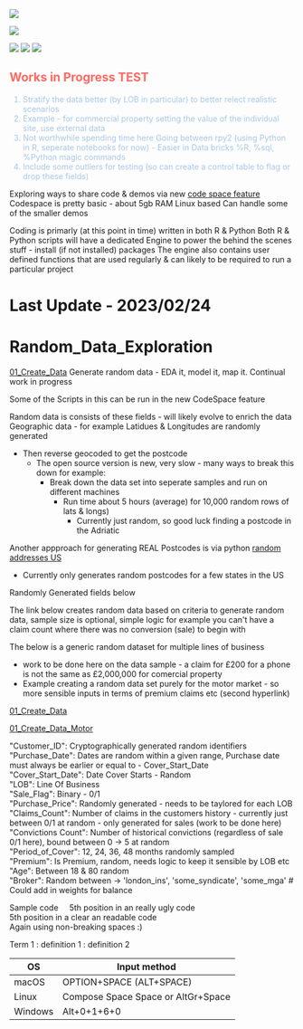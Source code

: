 ![](https://img.shields.io/static/v1?label=&message=александр-котенко&color=:#A7C7E7)

![](https://img.shields.io/static/v1?label=&message=Readme's_in_each_Folder&color=:#FAC898)

![](https://img.shields.io/badge/powered%20by%20JupyterLab-blue.svg?logo=jupyter&logoColor=white)
![](https://img.shields.io/badge/powered%20by%20Python-yellow.svg?logo=Python&logoColor=white)
![](https://img.shields.io/badge/powered%20by%20R-blue.svg?logo=R&logoColor=white)

<h2 style="color:#ff6961"> Works in Progress TEST </h2> <ol  style="color:#A7C7E7">
   
  <li>Stratify the data better (by LOB in particular) to better relect realistic scenarios</li>
  <li>Example - for commercial property setting the value of the individual site, use external data</li>

  <li>Not worthwhile spending time here Going between rpy2 (using Python in R, seperate notebooks for now) - Easier in Data bricks %R, %sql, %Python magic commands</li>
  <li>Include some outliers for testing (so can create a control table to flag or drop these fields)</li>
</ol> 

Exploring ways to share code & demos via new [code space feature](https://github.com/alexkotsscott/Random_Data_Exploration/blob/main/CodeSpace_Link.md)
Codespace is pretty basic - about 5gb RAM
Linux based
Can handle some of the smaller demos

Coding is primarly (at this point in time) written in both R & Python
Both R & Python scripts will have a dedicated Engine to power the behind the scenes stuff - install (if not installed) packages 
The engine also contains user defined functions that are used regularly & can likely to be required to run a particular project


# Last Update - 2023/02/24

# Random_Data_Exploration
[01_Create_Data](https://github.com/alexkotsscott/Customised_Insruance_Data_Analysis/blob/master/Generate%20Data%20Sets/01_Create_Data.ipynb)
Generate random data - EDA it, model it, map it. Continual work in progress

Some of the Scripts in this can be run in the new CodeSpace feature

Random data is consists of these fields - will likely evolve to enrich the data
Geographic data - for example Latidues & Longitudes are randomly generated
  - Then reverse geocoded to get the postcode
    - The open source version is new, very slow - many ways to break this down for example:
        - Break down the data set into seperate samples and run on different machines
          - Run time about 5 hours (average) for 10,000 random rows of lats & longs)
            - Currently just random, so good luck finding a postcode in the Adriatic
            
            
            
Another appproach for generating REAL Postcodes is via python [random addresses US](https://github.com/alexkotsscott/Random_Data_Exploration/blob/main/random_addresses.ipynb)
  - Currently only generates random postcodes for a few states in the US

Randomly Generated fields below

The link below creates random data based on criteria to generate random data, sample size is optional, simple logic for example you can't have a claim count where there was no conversion (sale) to begin with

The below is a generic random dataset for multiple lines of business 
  - work to be done here on the data sample - a claim for £200 for a phone is not the same as £2,000,000 for comercial property
   - Example creating a random data set purely for the motor market - so more sensible inputs in terms of premium claims etc (second hyperlink) 
  
[01_Create_Data](https://github.com/alexkotsscott/Customised_Insruance_Data_Analysis/blob/master/Generate%20Data%20Sets/01_Create_Data.ipynb)

[01_Create_Data_Motor](https://github.com/alexkotsscott/Customised_Insruance_Data_Analysis/blob/master/Generate%20Data%20Sets/01_Motor_Create_Data.ipynb)

"Customer_ID":            Cryptographically generated random identifiers <br />
"Purchase_Date":          Dates are random within a given range, Purchase date must always be earlier or equal to - Cover_Start_Date <br />
"Cover_Start_Date":       Date Cover Starts - Random <br />
"LOB":                    Line Of Business <br />
"Sale_Flag":              Binary - 0/1 <br />
"Purchase_Price":         Randomly generated - needs to be taylored for each LOB <br />
"Claims_Count":           Number of claims in the customers history - currently just between 0/1 at random - only generated for sales (work to be done here) <br />
"Convictions Count":      Number of historical convictions (regardless of sale 0/1 here), bound between 0 -> 5 at random <br />
"Period_of_Cover":        12, 24, 36, 48 months randomly sampled <br />
"Premium":                Is Premium, random, needs logic to keep it sensible by LOB etc <br />
"Age":                    Between 18 & 80 random <br />
"Broker":                 Random between -> 'london_ins', 'some_syndicate', 'some_mga' # Could add in weights for balance <br />

Sample code
&nbsp;&nbsp;&nbsp;&nbsp;5th position in an really ugly code  
    5th position in a clear an readable code  
    Again using non-breaking spaces :)
    
Term 1
: definition 1
: definition 2

| OS        | Input method                      |
|-----------| ----------------------------------|
| macOS     | OPTION+SPACE (ALT+SPACE)          |
| Linux     | Compose Space Space or AltGr+Space|
| Windows   | Alt+0+1+6+0                       |
